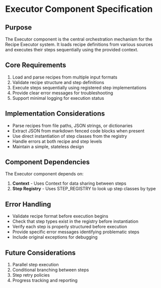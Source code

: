 # Executor Component Specification

## Purpose

The Executor component is the central orchestration mechanism for the Recipe Executor system. It loads recipe definitions from various sources and executes their steps sequentially using the provided context.

## Core Requirements

1. Load and parse recipes from multiple input formats
2. Validate recipe structure and step definitions
3. Execute steps sequentially using registered step implementations
4. Provide clear error messages for troubleshooting
5. Support minimal logging for execution status

## Implementation Considerations

- Parse recipes from file paths, JSON strings, or dictionaries
- Extract JSON from markdown fenced code blocks when present
- Use direct instantiation of step classes from the registry
- Handle errors at both recipe and step levels
- Maintain a simple, stateless design

## Component Dependencies

The Executor component depends on:

1. **Context** - Uses Context for data sharing between steps
2. **Step Registry** - Uses STEP_REGISTRY to look up step classes by type

## Error Handling

- Validate recipe format before execution begins
- Check that step types exist in the registry before instantiation
- Verify each step is properly structured before execution
- Provide specific error messages identifying problematic steps
- Include original exceptions for debugging

## Future Considerations

1. Parallel step execution
2. Conditional branching between steps
3. Step retry policies
4. Progress tracking and reporting
